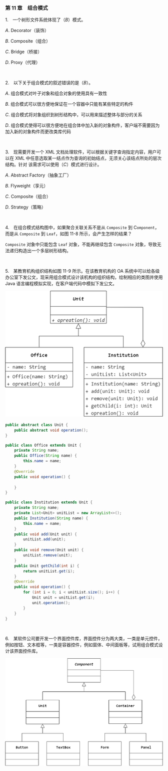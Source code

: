 ### 第 11 章　组合模式
1.　一个树形文件系统体现了（$B$）模式。

$A.$ Decorator（装饰）

$B.$ Composite（组合）

$C.$ Bridge（桥接）

$D.$ Proxy（代理）

<br/>

2.　以下关于组合模式的叙述错误的是（$B$）。

$A.$ 组合模式对叶子对象和组合对象的使用具有一致性

$B.$ 组合模式可以很方便地保证在一个容器中只能有某些特定的构件

$C.$ 组合模式将对象组织到树形结构中，可以用来描述整体与部分的关系

$D.$ 组合模式使得可以很方便地在组合体中加入新的对象构件，客户端不需要因为
加入新的对象构件而更改类库代码

<br/>

3.　现需要开发一个 XML 文档处理软件，可以根据关键字查询指定内容，用户可以在 
XML 中任意选取某一结点作为查询的初始结点，无须关心该结点所处的层次结构。针对
该需求可以使用（$C$）模式进行设计。

$A.$ Abstract Factory（抽象工厂）

$B.$ Flyweight（享元）

$C.$ Composite（组合）

$D.$ Strategy（策略）

<br/>

4.　在组合模式结构图中，如果聚合关联关系不是从 `Composite` 到 C`omponent`，而是从 `Composite` 到 `Leaf`，如图 11-8 所示，会产生怎样的结果？

`Composite` 对象中只能包含 `Leaf` 对象，不能再继续包含 `Composite` 对象，导致无法递归构造出一个多层树形结构。

<br/>

5.　某教育机构组织结构如图 11-9 所示。在该教育机构的 OA 系统中可以给各级办公室下发公文，现采用组合模式设计该机构的组织结构，绘制相应的类图并使用 Java 语言编程模拟实现，在客户端代码中模拟下发公文。

![](./img/img1.png)

```Java
public abstract class Unit {
    public abstract void operation();
}
```

```Java
public class Office extends Unit {
    private String name;
    public Office(String name) {
        this.name = name;
    }
    @Override
    public void operation() {

    }
}
```

```Java
public class Institution extends Unit {
    private String name;
    private List<Unit> unitList = new ArrayList<>();
    public Institution(String name) {
        this.name = name;
    }
    public void add(Unit unit) {
        unitList.add(unit);
    }
    public void remove(Unit unit) {
        unitList.remove(unit);
    }
    public Unit getChild(int i) {
        return unitList.get(i);
    }
    @Override
    public void operation() {
        for (int i = 0; i < unitList.size(); i++) {
            Unit unit = unitList.get(i);
            unit.operation();
        }
    }
}
```

<br/>

6.　某软件公司要开发一个界面控件库，界面控件分为两大类，一类是单元控件，例如按钮、文本框等，一类是容器控件，例如窗体、中间面板等，试用组合模式设计该界面控件库。

![](./img/img2.png)